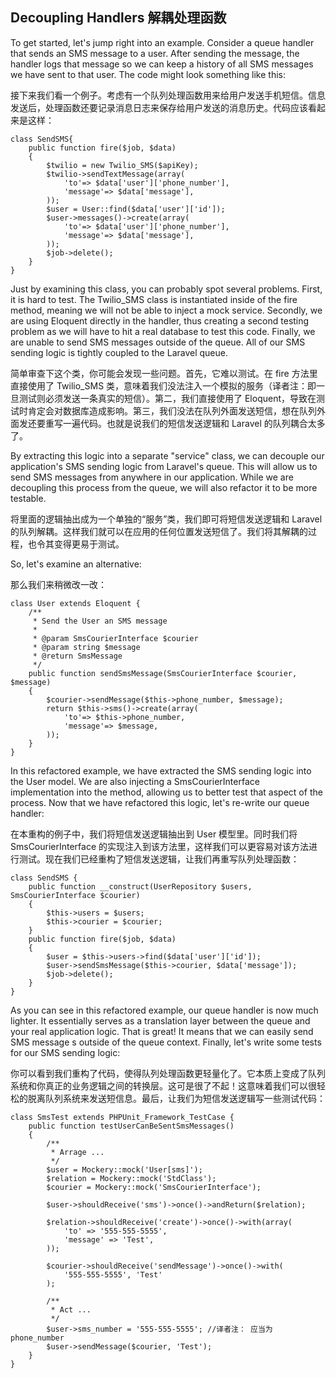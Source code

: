 ## Decoupling Handlers 解耦处理函数

To get started, let's jump right into an example. Consider a queue handler that sends an SMS message to a user. After sending the message, the handler logs that message so we can keep a history of all SMS messages we have sent to that user. The code might look something like this:

接下来我们看一个例子。考虑有一个队列处理函数用来给用户发送手机短信。信息发送后，处理函数还要记录消息日志来保存给用户发送的消息历史。代码应该看起来是这样：

```
class SendSMS{
    public function fire($job, $data)
    {
        $twilio = new Twilio_SMS($apiKey);
        $twilio->sendTextMessage(array(
            'to'=> $data['user']['phone_number'],
            'message'=> $data['message'],
        ));
        $user = User::find($data['user']['id']);
        $user->messages()->create(array(
            'to'=> $data['user']['phone_number'],
            'message'=> $data['message'],
        ));
        $job->delete();
    }
}
```

Just by examining this class, you can probably spot several problems. First, it is hard to test. The Twilio_SMS class is instantiated inside of the fire method, meaning we will not be able to inject a mock service. Secondly, we are using Eloquent directly in the handler, thus creating a second testing problem as we will have to hit a real database to test this code. Finally, we are unable to send SMS messages outside of the queue. All of our SMS sending logic is tightly coupled to the Laravel queue.

简单审查下这个类，你可能会发现一些问题。首先，它难以测试。在 fire 方法里直接使用了 Twilio_SMS 类，意味着我们没法注入一个模拟的服务（译者注：即一旦测试则必须发送一条真实的短信）。第二，我们直接使用了 Eloquent，导致在测试时肯定会对数据库造成影响。第三，我们没法在队列外面发送短信，想在队列外面发还要重写一遍代码。也就是说我们的短信发送逻辑和 Laravel 的队列耦合太多了。

By extracting this logic into a separate "service" class, we can decouple our application's SMS sending logic from Laravel's queue. This will allow us to send SMS messages from anywhere in our application. While we are decoupling this process from the queue, we will also refactor it to be more testable.

将里面的逻辑抽出成为一个单独的“服务”类，我们即可将短信发送逻辑和 Laravel 的队列解耦。这样我们就可以在应用的任何位置发送短信了。我们将其解耦的过程，也令其变得更易于测试。

So, let's examine an alternative:

那么我们来稍微改一改：

```
class User extends Eloquent {
    /**
     * Send the User an SMS message
     *
     * @param SmsCourierInterface $courier
     * @param string $message
     * @return SmsMessage
     */
    public function sendSmsMessage(SmsCourierInterface $courier, $message)
    {
        $courier->sendMessage($this->phone_number, $message);
        return $this->sms()->create(array(
            'to'=> $this->phone_number,
            'message'=> $message,
        ));
    }
}
```

In this refactored example, we have extracted the SMS sending logic into the User model. We are also injecting a SmsCourierInterface implementation into the method, allowing us to better test that aspect of the process. Now that we have refactored this logic, let's re-write our queue handler:

在本重构的例子中，我们将短信发送逻辑抽出到 User 模型里。同时我们将 SmsCourierInterface 的实现注入到该方法里，这样我们可以更容易对该方法进行测试。现在我们已经重构了短信发送逻辑，让我们再重写队列处理函数：

```
class SendSMS {
    public function __construct(UserRepository $users, SmsCourierInterface $courier)
    {
        $this->users = $users;
        $this->courier = $courier;
    }
    public function fire($job, $data)
    {
        $user = $this->users->find($data['user']['id']);
        $user->sendSmsMessage($this->courier, $data['message']);
        $job->delete();
    }
}
```

As you can see in this refactored example, our queue handler is now much lighter. It essentially serves as a translation layer between the queue and your real application logic. That is great! It means that we can easily send SMS message s outside of the queue context. Finally, let's write some tests for our SMS sending logic:

你可以看到我们重构了代码，使得队列处理函数更轻量化了。它本质上变成了队列系统和你真正的业务逻辑之间的转换层。这可是很了不起！这意味着我们可以很轻松的脱离队列系统来发送短信息。最后，让我们为短信发送逻辑写一些测试代码：

```
class SmsTest extends PHPUnit_Framework_TestCase {
    public function testUserCanBeSentSmsMessages()
    {
        /**
         * Arrage ...
         */
        $user = Mockery::mock('User[sms]');
        $relation = Mockery::mock('StdClass');
        $courier = Mockery::mock('SmsCourierInterface');

        $user->shouldReceive('sms')->once()->andReturn($relation);

        $relation->shouldReceive('create')->once()->with(array(
            'to' => '555-555-5555',
            'message' => 'Test',
        ));

        $courier->shouldReceive('sendMessage')->once()->with(
            '555-555-5555', 'Test'
        );

        /**
         * Act ...
         */
        $user->sms_number = '555-555-5555'; //译者注： 应当为 phone_number
        $user->sendMessage($courier, 'Test');
    }
}
```
